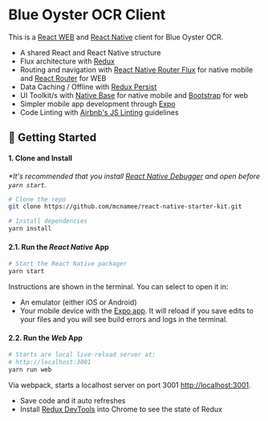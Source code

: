 # Blue Oyster OCR Client

This is a [React WEB](https://reactjs.org/) and [React Native](https://facebook.github.io/react-native/) client for Blue Oyster OCR.

- A shared React and React Native structure
- Flux architecture with [Redux](https://redux.js.org/docs/introduction/)
- Routing and navigation with [React Native Router Flux](https://github.com/aksonov/react-native-router-flux) for native mobile and [React Router](https://github.com/ReactTraining/react-router) for WEB
- Data Caching / Offline with [Redux Persist](https://github.com/rt2zz/redux-persist)
- UI Toolkit/s with [Native Base](https://nativebase.io/) for native mobile and [Bootstrap](https://getbootstrap.com/) for web
- Simpler mobile app development through [Expo](https://expo.io/)
- Code Linting with [Airbnb's JS Linting](https://github.com/airbnb/javascript) guidelines

## 🚀 Getting Started

#### 1. Clone and Install

_*It's recommended that you install [React Native Debugger](https://github.com/jhen0409/react-native-debugger/releases) and open before `yarn start`._

```bash
# Clone the repo
git clone https://github.com/mcnamee/react-native-starter-kit.git

# Install dependencies
yarn install
```

#### 2.1. Run the _React Native_ App

```bash
# Start the React Native packager
yarn start
```

Instructions are shown in the terminal. You can select to open it in:

- An emulator (either iOS or Android)
- Your mobile device with the [Expo app](https://expo.io/). It will reload if you save edits to your files and you will see build errors and logs in the terminal.

#### 2.2. Run the _Web_ App

```bash
# Starts are local live-reload server at:
# http://localhost:3001
yarn run web
```

Via webpack, starts a localhost server on port 3001 [http://localhost:3001](http://localhost:3001).

- Save code and it auto refreshes
- Install [Redux DevTools](https://chrome.google.com/webstore/detail/redux-devtools/lmhkpmbekcpmknklioeibfkpmmfibljd?hl=en) into Chrome to see the state of Redux

